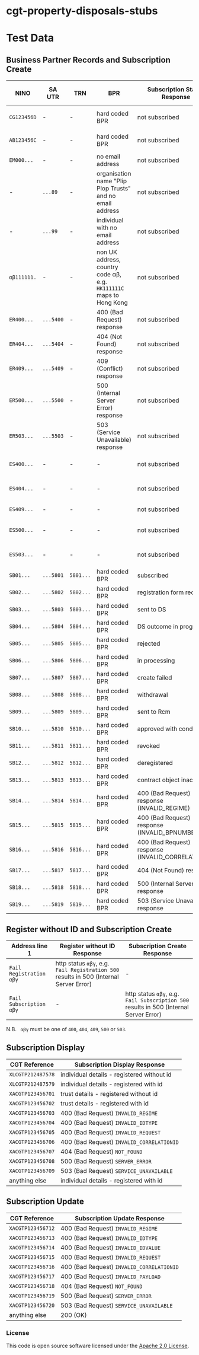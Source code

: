 
# cgt-property-disposals-stubs

# Test Data

## Business Partner Records and Subscription Create

| NINO        | SA UTR    |  TRN      |    BPR                                                                 | Subscription Status Response                        | Subscription Create Response            |
| ----------- | --------- | --------- |----------------------------------------------------------------------- | --------------------------------------------------- | --------------------------------------- |
| `CG123456D` |   -       |    -      | hard coded BPR                                                         |  not subscribed                                     | CGT reference number `XACGTP123456789`  |
| `AB123456C` |   -       |    -      | hard coded BPR                                                         |  not subscribed                                     | CGT reference number `XYCGTP001000170`  |
| `EM000...`  |   -       |    -      | no email address                                                       |  not subscribed                                     | -                                       |
|    -        | `...89`   |    -      | organisation name "Plip Plop Trusts" and no email address              |  not subscribed                                     | -                                       |
|    -        | `...99`   |    -      | individual with no email address                                       |  not subscribed                                     | -                                       |
| `αβ111111.` |   -       |    -      | non UK address, country code αβ, e.g. `HK111111C` maps to Hong Kong    |  not subscribed                                     | -                                       |   
| `ER400...`  | `...5400` |    -      | 400 (Bad Request) response                                             |  not subscribed                                     | -                                       |
| `ER404...`  | `...5404` |    -      | 404 (Not Found) response                                               |  not subscribed                                     | -                                       |
| `ER409...`  | `...5409` |    -      | 409 (Conflict) response                                                |  not subscribed                                     | -                                       |
| `ER500...`  | `...5500` |    -      | 500 (Internal Server Error) response                                   |  not subscribed                                     | -                                       |
| `ER503...`  | `...5503` |    -      | 503 (Service Unavailable) response                                     |  not subscribed                                     | -                                       |
| `ES400...`  |   -       |    -      | -                                                                      |  not subscribed                                     | 400 (Bad Request) response              |
| `ES404...`  |   -       |    -      | -                                                                      |  not subscribed                                     | 404 (Not Found) response                |
| `ES409...`  |   -       |    -      | -                                                                      |  not subscribed                                     | 409 (Conflict) response                 |
| `ES500...`  |   -       |    -      | -                                                                      |  not subscribed                                     | 500 (Internal Server Error) response    |
| `ES503...`  |   -       |    -      | -                                                                      |  not subscribed                                     | 503 (Service Unavailable) response      |
| `SB01...`   | `...5801` | `5801...` | hard coded BPR                                                         |  subscribed                                         | -                                       |            
| `SB02...`   | `...5802` | `5802...` | hard coded BPR                                                         |  registration form received                         | -                                       |            
| `SB03...`   | `...5803` | `5803...` | hard coded BPR                                                         |  sent to DS                                         | -                                       |            
| `SB04...`   | `...5804` | `5804...` | hard coded BPR                                                         |  DS outcome in progress                             | -                                       |            
| `SB05...`   | `...5805` | `5805...` | hard coded BPR                                                         |  rejected                                           | -                                       |            
| `SB06...`   | `...5806` | `5806...` | hard coded BPR                                                         |  in processing                                      | -                                       |            
| `SB07...`   | `...5807` | `5807...` | hard coded BPR                                                         |  create failed                                      | -                                       |            
| `SB08...`   | `...5808` | `5808...` | hard coded BPR                                                         |  withdrawal                                         | -                                       |            
| `SB09...`   | `...5809` | `5809...` | hard coded BPR                                                         |  sent to Rcm                                        | -                                       |            
| `SB10...`   | `...5810` | `5810...` | hard coded BPR                                                         |  approved with conditions                           | -                                       |            
| `SB11...`   | `...5811` | `5811...` | hard coded BPR                                                         |  revoked                                            | -                                       |            
| `SB12...`   | `...5812` | `5812...` | hard coded BPR                                                         |  deregistered                                       | -                                       |            
| `SB13...`   | `...5813` | `5813...` | hard coded BPR                                                         |  contract object inactive                           | -                                       |            
| `SB14...`   | `...5814` | `5814...` | hard coded BPR                                                         |  400 (Bad Request) response (INVALID_REGIME)        | -                                       |            
| `SB15...`   | `...5815` | `5815...` | hard coded BPR                                                         |  400 (Bad Request) response (INVALID_BPNUMBER)      | -                                       |            
| `SB16...`   | `...5816` | `5816...` | hard coded BPR                                                         |  400 (Bad Request) response (INVALID_CORRELATIONID) | -                                       |            
| `SB17...`   | `...5817` | `5817...` | hard coded BPR                                                         |  404 (Not Found) response                           | -                                       |            
| `SB18...`   | `...5818` | `5818...` | hard coded BPR                                                         |  500 (Internal Server Error) response               | -                                       |            
| `SB19...`   | `...5819` | `5819...` | hard coded BPR                                                         |  503 (Service Unavailable) response                 | -                                       |            

                                                                                                           
## Register without ID and Subscription Create
| Address line 1          | Register without ID Response                                                              | Subscription Create Response                                                           |
| ----------------------- | ----------------------------------------------------------------------------------------- | -------------------------------------------------------------------------------------- |
| `Fail Registration αβγ` | http status `αβγ`, e.g. `Fail Registration 500` results in 500 (Internal Server Error)    | -                                                                                      |
| `Fail Subscription αβγ` | -                                                                                         | http status `αβγ`, e.g. `Fail Subscription 500` results in 500 (Internal Server Error) |                            |

N.B. ` αβγ` must be one of `400`, `404`, `409`, `500` or `503`.  


## Subscription Display

| CGT Reference     | Subscription Display Response                |
| ----------------- | -------------------------------------------- |
| `XLCGTP212487578` | individual details - registered without id   |
| `XLCGTP212487579` | individual details - registered with id      |
| `XACGTP123456701` | trust details - registered without id        |
| `XACGTP123456702` | trust details - registered with id           |
| `XACGTP123456703` | 400 (Bad Request) `INVALID_REGIME`           |
| `XACGTP123456704` | 400 (Bad Request) `INVALID_IDTYPE`           |
| `XACGTP123456705` | 400 (Bad Request) `INVALID_REQUEST`          |
| `XACGTP123456706` | 400 (Bad Request) `INVALID_CORRELATIONID`    |
| `XACGTP123456707` | 404 (Bad Request) `NOT_FOUND`                |
| `XACGTP123456708` | 500 (Bad Request) `SERVER_ERROR`             |
| `XACGTP123456709` | 503 (Bad Request) `SERVICE_UNAVAILABLE`      |
| anything else     | individual details - registered with id      |


## Subscription Update

| CGT Reference     | Subscription Update Response              |
| ----------------- | ----------------------------------------- |
| `XACGTP123456712` | 400 (Bad Request) `INVALID_REGIME`        |
| `XACGTP123456713` | 400 (Bad Request) `INVALID_IDTYPE`        |
| `XACGTP123456714` | 400 (Bad Request) `INVALID_IDVALUE`       |
| `XACGTP123456715` | 400 (Bad Request) `INVALID_REQUEST`       |
| `XACGTP123456716` | 400 (Bad Request) `INVALID_CORRELATIONID` |
| `XACGTP123456717` | 400 (Bad Request) `INVALID_PAYLOAD`       |
| `XACGTP123456718` | 404 (Bad Request) `NOT_FOUND`             |
| `XACGTP123456719` | 500 (Bad Request) `SERVER_ERROR`          |
| `XACGTP123456720` | 503 (Bad Request) `SERVICE_UNAVAILABLE`   |
| anything else     | 200 (OK)                                  |



### License                                                                                                             
This code is open source software licensed under the [Apache 2.0 License]("http://www.apache.org/licenses/LICENSE-2.0.html").
